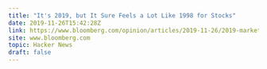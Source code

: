 ```yaml
---
title: "It's 2019, but It Sure Feels a Lot Like 1998 for Stocks"
date: 2019-11-26T15:42:28Z
link: https://www.bloomberg.com/opinion/articles/2019-11-26/2019-markets-and-economy-feel-like-1998-tech-bull-market?utm_medium=RSS&utm_source=hune
site: www.bloomberg.com
topic: Hacker News
draft: false
---
```

